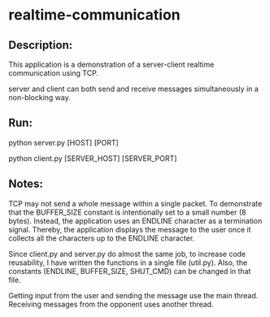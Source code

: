 # realtime-communication

## Description:
This application is a demonstration of a server-client realtime communication using TCP.

server and client can both send and receive messages simultaneously in a non-blocking way. 

## Run:

python server.py [HOST] [PORT]

python client.py [SERVER_HOST] [SERVER_PORT] 

## Notes:

TCP may not send a whole message within a single packet. To demonstrate that the BUFFER_SIZE constant is intentionally set to a small number (8 bytes). Instead, the application uses an ENDLINE character as a termination signal. Thereby, the application displays the message to the user once it collects all the characters up to the ENDLINE character. 

Since client.py and server.py do almost the same job, to increase code reusability, I have written the functions in a single file (util.py). Also, the constants (ENDLINE, BUFFER_SIZE, SHUT_CMD) can be changed in that file. 

Getting input from the user and sending the message use the main thread. Receiving messages from the opponent uses another thread. 
